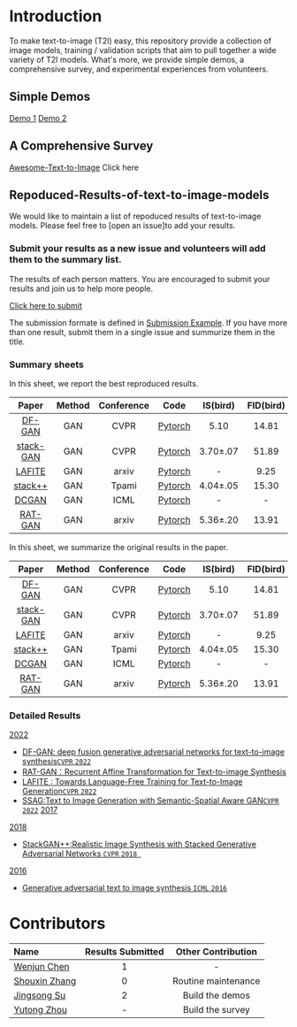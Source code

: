 # Introduction
To make text-to-image (T2I) easy, this repository provide a collection of image models, training / validation scripts that aim to pull together a wide variety of T2I models. What's more,  we provide simple demos, a comprehensive survey, and experimental experiences from volunteers. 
## Simple Demos
[Demo 1](https://github.com/Heavenhjs/demot2i) [Demo 2](https://github.com/Tryici/RAT-GAN)
## A Comprehensive Survey
[Awesome-Text-to-Image](https://github.com/Yutong-Zhou-cv/Awesome-Text-to-Image) Click here

## Repoduced-Results-of-text-to-image-models

We would like to maintain a list of repoduced results of text-to-image models. Please feel free to [open an issue]to add your results.

### Submit your results as a new issue and volunteers will add them to the summary list.
The results of each person matters. You are encouraged to submit your results and join us to help more people.

[Click here to submit](https://github.com/senmaoy/Repoduced-Results-of-text-to-image-models/issues/new/choose)

The submission formate is defined in [Submission Example](https://github.com/senmaoy/Repoduced-Results-of-text-to-image-models/issues/1). If you have more than one result, submit them in a single issue and summurize them in the title.



### <a name="list">Summary sheets</a>
In this sheet, we report the best reproduced results.

|    Paper    |  Method  |  Conference  |  Code |  IS(bird) | FID(bird)|IS(COCO) |FID(COCO)|IS(flower) |FID(flower)|
|   :------:  | :------:  | :------: | :------: |:------: |:------: |:------: |:------: |:------: |:------: |
| [DF-GAN]() | GAN | CVPR| [Pytorch](https://github.com/Hzzone/DeepClustering.SSL) | 5.10 | 14.81 |- |   19.32   |     -      |      -      |
| [stack-GAN]() | GAN | CVPR| [Pytorch](https://github.com/Hzzone/DeepClustering.SSL) | 3.70±.07 | 51.89 |8.45±.03 |   74.05   |  3.20±.01  |55.28|
| [LAFITE]() | GAN | arxiv| [Pytorch](https://github.com/Hzzone/DeepClustering.SSL) | - | 9.25 |- |  -   |- |-|
| [stack++]() | GAN | Tpami| [Pytorch](https://github.com/Hzzone/DeepClustering.SSL) | 4.04±.05 | 15.30 |8.30±.10 |   81.59   |3.26±.01 |48.68|
| [DCGAN]() | GAN | ICML| [Pytorch](https://github.com/Hzzone/DeepClustering.SSL) | - | - |    -     |-|- |-|
| [RAT-GAN]() | GAN | arxiv| [Pytorch](https://github.com/Hzzone/DeepClustering.SSL) | 5.36±.20 | 13.91 |- |   14.60   |4.09 |-|


In this sheet, we summarize the original results in the paper.

|    Paper    |  Method  |  Conference  |  Code |  IS(bird) | FID(bird)|IS(COCO) |FID(COCO)|IS(flower) |FID(flower)|
|   :------:  | :------:  | :------: | :------: |:------: |:------: |:------: |:------: |:------: |:------: |
| [DF-GAN]() | GAN | CVPR| [Pytorch](https://github.com/Hzzone/DeepClustering.SSL) | 5.10 | 14.81 |- |   19.32   |     -      |      -      |
| [stack-GAN]() | GAN | CVPR| [Pytorch](https://github.com/Hzzone/DeepClustering.SSL) | 3.70±.07 | 51.89 |8.45±.03 |   74.05   |  3.20±.01  |55.28|
| [LAFITE]() | GAN | arxiv| [Pytorch](https://github.com/Hzzone/DeepClustering.SSL) | - | 9.25 |- |  -   |- |-|
| [stack++]() | GAN | Tpami| [Pytorch](https://github.com/Hzzone/DeepClustering.SSL) | 4.04±.05 | 15.30 |8.30±.10 |   81.59   |3.26±.01 |48.68|
| [DCGAN]() | GAN | ICML| [Pytorch](https://github.com/Hzzone/DeepClustering.SSL) | - | - |    -     |-|- |-|
| [RAT-GAN]() | GAN | arxiv| [Pytorch](https://github.com/Hzzone/DeepClustering.SSL) | 5.36±.20 | 13.91 |- |   14.60   |4.09 |-|

### <a name="Result List">Detailed Results</a>


 <a href="#2022">2022</a>
 - [DF-GAN: deep fusion generative adversarial networks for text-to-image synthesis`CVPR` `2022`](https://github.com/senmaoy/Easy-Text-to-Image/blob/main/Reproduce/DFGAN.json) 
 - [RAT-GAN：Recurrent Affine Transformation for Text-to-image Synthesis](https://github.com/Cwj1212) 
 - [LAFITE : Towards Language-Free Training for Text-to-Image Generation`CVPR` `2022`](https://github.com/senmaoy/Easy-Text-to-Image/blob/main/Reproduce/LAFITE.json) 
 - [SSAG:Text to Image Generation with Semantic-Spatial Aware GAN`CVPR` `2022`](https://github.com/senmaoy/Easy-Text-to-Image/blob/main/Reproduce/SSA-GAN.json)
<a href="#2017">2017</a>


<a href="#2018">2018</a>

- [StackGAN++:Realistic Image Synthesis with Stacked Generative Adversarial Networks `CVPR` `2018 `](https://github.com/senmaoy/Easy-Text-to-Image/blob/main/Reproduce/AttnGAN.json)


 <a href="#2016">2016</a>
 - [Generative adversarial text to image synthesis  `ICML` `2016`](https://github.com/senmaoy/Easy-Text-to-Image/blob/main/Reproduce/Generative%20text-to-image%20synthesis.json)


# Contributors

|    Name   |  Results Submitted  |  Other Contribution |
|  :---------  | :------: | :------: |
| [Wenjun Chen](https://github.com/Cwj1212)  | 1 | -|
| [Shouxin Zhang](https://github.com/secularism)  | 0 | Routine maintenance |
| [Jingsong Su](https://github.com/Heavenhjs) | 2 | Build the demos |
| [Yutong Zhou](https://github.com/Yutong-Zhou-cv)  | - | Build the survey|





